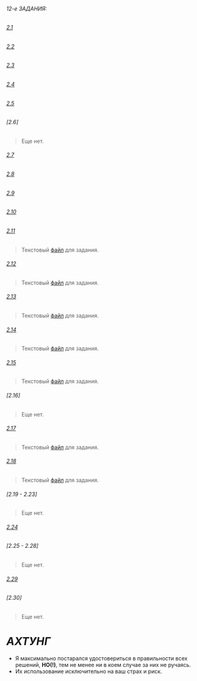 ###### 12-е ЗАДАНИЯ:

###### [2.1](https://github.com/teqnot/12thTASK/blob/main/2_1.cpp)

###### [2.2](https://github.com/teqnot/12thTASK/blob/main/2_2.cpp)

###### [2.3](https://github.com/teqnot/12thTASK/blob/main/2_3.cpp)

###### [2.4](https://github.com/teqnot/12thTASK/blob/main/2_4.cpp)

###### [2.5](https://github.com/teqnot/12thTASK/blob/main/2_5.cpp)

###### [2.6] 
> Еще нет.

###### [2.7](https://github.com/teqnot/12thTASK/blob/main/2_7.cpp)

###### [2.8](https://github.com/teqnot/12thTASK/blob/main/2_8.cpp)

###### [2.9](https://github.com/teqnot/12thTASK/blob/main/2_9.py)

###### [2.10](https://github.com/teqnot/12thTASK/blob/main/2_10.cpp)

###### [2.11](https://github.com/teqnot/12thTASK/blob/main/2_11.py)
> Текстовый [файл](https://github.com/teqnot/12thTASK/blob/main/2-11Words.txt) для задания.

###### [2.12](https://github.com/teqnot/12thTASK/blob/main/2_12.py)
> Текстовый [файл](https://github.com/teqnot/12thTASK/blob/main/2-17Words.txt) для задания.

###### [2.13](https://github.com/teqnot/12thTASK/blob/main/2_13.py)
> Текстовый [файл](https://github.com/teqnot/12thTASK/blob/main/2-17Words.txt) для задания.

###### [2.14](https://github.com/teqnot/12thTASK/blob/main/2_14.py)
> Текстовый [файл](https://github.com/teqnot/12thTASK/blob/main/2-17Words.txt) для задания.

###### [2.15](https://github.com/teqnot/12thTASK/blob/main/2_15.py)
> Текстовый [файл](https://github.com/teqnot/12thTASK/blob/main/2-17Words.txt) для задания.

###### [2.16]
> Еще нет.

###### [2.17](https://github.com/teqnot/12thTASK/blob/main/2_17.py)
> Текстовый [файл](https://github.com/teqnot/12thTASK/blob/main/2-17Words.txt) для задания.

###### [2.18](https://github.com/teqnot/12thTASK/blob/main/2_18.py)
> Текстовый [файл](https://github.com/teqnot/12thTASK/blob/main/2-17Words.txt) для задания.

###### [2.19 - 2.23]
> Еще нет.

###### [2.24](https://github.com/teqnot/12thTASK/blob/main/2_24.cpp)

###### [2.25 - 2.28]
> Еще нет.

###### [2.29](https://github.com/teqnot/12thTASK/blob/main/2_29.py)

###### [2.30]
> Еще нет.

# *АХТУНГ*
- Я максимально постарался удостовериться в правильности всех решений, **НО(!)**, тем не менее ни в коем случае за них не ручаясь.
- Их использование исключительно на ваш страх и риск.
